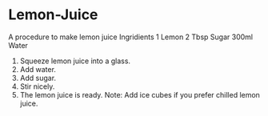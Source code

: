 # Lemon-Juice
A procedure to make lemon juice
Ingridients
1 Lemon
2 Tbsp Sugar
300ml Water
1. Squeeze lemon juice into a glass.
2. Add water.
3. Add sugar.
4. Stir nicely.
5. The lemon juice is ready.
Note: Add ice cubes if you prefer chilled lemon juice.
